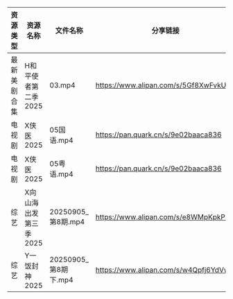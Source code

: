 | 资源类型   | 资源名称          | 文件名称              | 分享链接                                 | 更新时间                |
| ------ | ------------- | ----------------- | ------------------------------------ | ------------------- |
| 最新美剧合集 | H和平使者第二季2025  | 03.mp4            | https://www.alipan.com/s/5Gf8XwFvkUq | 2025-09-06 09:59:39 |
| 电视剧    | X侠医2025       | 05国语.mp4          | https://pan.quark.cn/s/9e02baaca836  | 2025-09-06 10:24:25 |
| 电视剧    | X侠医2025       | 05粤语.mp4          | https://pan.quark.cn/s/9e02baaca836  | 2025-09-06 10:24:30 |
| 综艺     | X向山海出发第三季2025 | 20250905_第8期.mp4  | https://www.alipan.com/s/e8WMpKpkP9w | 2025-09-06 00:01:09 |
| 综艺     | Y一饭封神2025     | 20250905_第8期下.mp4 | https://www.alipan.com/s/w4Qpfj6YdVw | 2025-09-06 00:01:15 |
